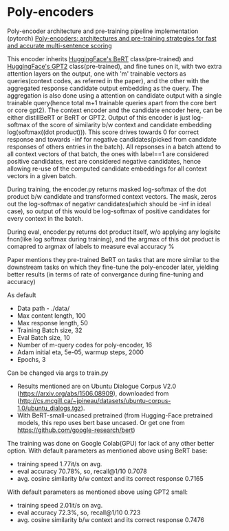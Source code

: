 # Poly-encoders
Poly-encoder architecture and pre-training pipeline implementation (pytorch) [Poly-encoders: architectures and pre-training
strategies for fast and accurate multi-sentence scoring](https://arxiv.org/pdf/1905.01969.pdf)

This encoder inherits [HuggingFace's BeRT](https://huggingface.co/transformers/model_doc/bert.html) class(pre-trained) and [HuggingFace's GPT2](https://huggingface.co/transformers/model_doc/gpt2.html) class(pre-trained), and fine tunes on it, with two extra attention layers on the output, one with 'm' trainable vectors as queries(context codes, as referred in  the paper), and the other with the aggregated response candidate output embedding as the query. The aggregation is also done using a attention on candidate output with a single trainable query(hence total m+1 trainable queries apart from the core bert or core gpt2). The context encoder and the candidate encoder here, can be either distillBeRT or BeRT or GPT2. Output of this encoder is just log-softmax of the score of similarity b/w context and candidate embedding log(softmax((dot product))). This score drives towards 0 for correct response and towards -inf for negative candidates(picked from candidate responses of others entries in the batch). All repsonses in a batch attend to all context vectors of that batch, the ones with label==1 are considered positive candidates, rest are considered negative candidates, hence allowing re-use of the computed candidate embeddings for all context vectors in a given batch.

During training, the encoder.py returns masked log-softmax of the dot product b/w candidate and transformed context vectors. The mask, zeros out the log-softmax of negativr candidates(which should be -inf in ideal case), so output of this would be log-softmax of positive candidates for every context in the batch.

During eval, encoder.py returns dot product itself, w/o applying any logisitc fncn(like log softmax during training), and the argmax of this dot product is comapred to argmax of labels to measure eval accuracy %

Paper mentions they pre-trained BeRT on tasks that are more similar to the downstream tasks on which they fine-tune the poly-encoder later, yielding better results (in terms of rate of convergance during fine-tuning and accuracy)

As default
- Data path - ./data/
- Max content length, 100
- Max response length, 50
- Training Batch size, 32
- Eval Batch size, 10
- Number of m-query codes for poly-encoder, 16
- Adam initial eta, 5e-05, warmup steps, 2000
- Epochs, 3

Can be changed via args to train.py


- Results mentioned are on Ubuntu Dialogue Corpus V2.0 (https://arxiv.org/abs/1506.08909), downloaded from (http://cs.mcgill.ca/~jpineau/datasets/ubuntu-corpus-1.0/ubuntu_dialogs.tgz).
- With BeRT-small-uncased pretrained (from Hugging-Face pretrained models, this repo uses bert base uncased. Or get one from https://github.com/google-research/bert)


The training was done on Google Colab(GPU) for lack of any other better option.
With default parameters as mentioned above using BeRT base:
- training speed 1.77it/s on avg.
- eval accuracy 70.78%, so, recall@1/10 0.7078
- avg. cosine similarity b/w context and its correct response 0.7165

With default parameters as mentioned above using GPT2 small:
- training speed 2.01it/s on avg.
- eval accuracy 72.3%, so, recall@1/10 0.723
- avg. cosine similarity b/w context and its correct response 0.7476
